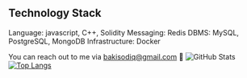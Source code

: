 ## **Technology Stack**

Language: javascript, C++, Solidity
Messaging: Redis
DBMS: MySQL, PostgreSQL, MongoDB
Infrastructure: Docker


You can reach out to me via bakisodiq@gmail.com 📠
![GitHub Stats](https://github-readme-stats.vercel.app/api?NaijaTechBro=&theme=radical)
[![Top Langs](https://github-readme-stats.vercel.app/api/top-langs/?NaijaTechBro=your-github-username&layout=compact&theme=vision-friendly-dark)](https://github.com/anuraghazra/github-readme-stats)
